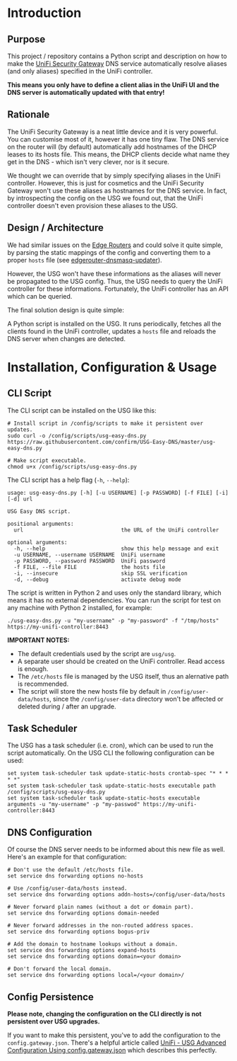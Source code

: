 Introduction
============

Purpose
-------

This project / repository contains a Python script and description on how to make the [UniFi Security Gateway](https://www.ui.com/unifi-routing/usg/) DNS service automatically resolve aliases (and only aliases) specified in the UniFi controller.

**This means you only have to define a client alias in the UniFi UI and the DNS server is automatically updated with that entry!**

Rationale
---------

The UniFi Security Gateway is a neat little device and it is very powerful. You can customise most of it, however it has one tiny flaw. The DNS service on the router will (by default) automatically add hostnames of the DHCP leases to its hosts file. This means, the DHCP clients decide what name they get in the DNS - which isn't very clever, nor is it secure.

We thought we can override that by simply specifying aliases in the UniFi controller. However, this is just for cosmetics and the UniFi Security Gateway won't use these aliases as hostnames for the DNS service. In fact, by introspecting the config on the USG we found out, that the UniFi controller doesn't even provision these aliases to the USG.

Design / Architecture
---------------------

We had similar issues on the [Edge Routers](https://www.ui.com/edgemax/edgerouter-x-sfp/) and could solve it quite simple, by parsing the static mappings of the config and converting them to a proper ``hosts`` file (see [edgerouter-dnsmasq-updater](https://github.com/confirm/edgerouter-dnsmasq-updater)). 

However, the USG won't have these informations as the aliases will never be propagated to the USG config. Thus, the USG needs to query the UniFi controller for these informations. Fortunately, the UniFi controller has an API which can be queried.

The final solution design is quite simple: 

A Python script is installed on the USG. It runs periodically, fetches all the clients found in the UniFi controller, updates a ``hosts`` file and reloads the DNS server when changes are detected.

Installation, Configuration & Usage
===================================

CLI Script
----------

The CLI script can be installed on the USG like this:

```
# Install script in /config/scripts to make it persistent over updates.
sudo curl -o /config/scripts/usg-easy-dns.py https://raw.githubusercontent.com/confirm/USG-Easy-DNS/master/usg-easy-dns.py

# Make script executable.
chmod u+x /config/scripts/usg-easy-dns.py
```

The CLI script has a help flag (`-h`, ``--help``):

```
usage: usg-easy-dns.py [-h] [-u USERNAME] [-p PASSWORD] [-f FILE] [-i] [-d] url

USG Easy DNS script.

positional arguments:
  url                               the URL of the UniFi controller

optional arguments:
  -h, --help                        show this help message and exit
  -u USERNAME, --username USERNAME  UniFi username
  -p PASSWORD, --password PASSWORD  UniFi password
  -f FILE, --file FILE              the hosts file
  -i, --insecure                    skip SSL verification
  -d, --debug                       activate debug mode
```

The script is written in Python 2 and uses only the standard library, which means it has no external dependencies. You can run the script for test on any machine with Python 2 installed, for example:

```
./usg-easy-dns.py -u "my-username" -p "my-password" -f "/tmp/hosts" https://my-unifi-controller:8443
```

**IMPORTANT NOTES:** 

- The default credentials used by the script are ``usg/usg``.
- A separate user should be created on the UniFi controller. Read access is enough.
- The ``/etc/hosts`` file is managed by the USG itself, thus an alernative path is recommended.
- The script will store the new hosts file by default in ``/config/user-data/hosts``, since the ``/config/user-data`` directory won't be affected or deleted during / after an upgrade.

Task Scheduler
--------------

The USG has a task scheduler (i.e. cron), which can be used to run the script automatically. On the USG CLI the following configuration can be used:

```
set system task-scheduler task update-static-hosts crontab-spec "* * * * *"
set system task-scheduler task update-static-hosts executable path /config/scripts/usg-easy-dns.py
set system task-scheduler task update-static-hosts executable arguments -u "my-username" -p "my-passwod" https://my-unifi-controller:8443
```

DNS Configuration
-----------------

Of course the DNS server needs to be informed about this new file as well. Here's an example for that configuration:

```
# Don't use the default /etc/hosts file.
set service dns forwarding options no-hosts

# Use /config/user-data/hosts instead.
set service dns forwarding options addn-hosts=/config/user-data/hosts 

# Never forward plain names (without a dot or domain part).
set service dns forwarding options domain-needed

# Never forward addresses in the non-routed address spaces.
set service dns forwarding options bogus-priv

# Add the domain to hostname lookups without a domain.
set service dns forwarding options expand-hosts
set service dns forwarding options domain=<your domain>

# Don't forward the local domain.
set service dns forwarding options local=/<your domain>/
```

Config Persistence
------------------

**Please note, changing the configuration on the CLI directly is not persistent over USG upgrades.**

If you want to make this persistent, you've to add the configuration to the ``config.gateway.json``. There's a helpful article called [UniFi - USG Advanced Configuration Using config.gateway.json](https://help.ui.com/hc/en-us/articles/215458888-UniFi-USG-Advanced-Configuration) which describes this perfectly.
